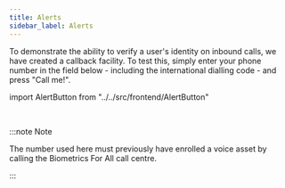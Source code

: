 ```yaml
---
title: Alerts
sidebar_label: Alerts
---
```


To demonstrate the ability to verify a user's identity on inbound calls, we have
created a callback facility. To test this, simply enter your phone number in the
field below - including the international dialling code - and press "Call me!".

import AlertButton from "../../src/frontend/AlertButton"

<AlertButton /> <br/>

:::note Note

The number used here must previously have enrolled a voice asset by calling the
Biometrics For All call centre.

:::
